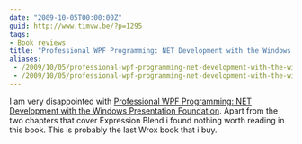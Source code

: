 ```yaml
---
date: "2009-10-05T00:00:00Z"
guid: http://www.timvw.be/?p=1295
tags:
- Book reviews
title: "Professional WPF Programming: NET Development with the Windows Presentation Foundation"
aliases:
 - /2009/10/05/professional-wpf-programming-net-development-with-the-windows-presentation-foundation/
 - /2009/10/05/professional-wpf-programming-net-development-with-the-windows-presentation-foundation.html
---
```

I am very disappointed with [Professional WPF Programming: NET Development with the Windows Presentation Foundation](http://www.amazon.co.uk/Professional-WPF-Programming-Development-Presentation/dp/0470041803). Apart from the two chapters that cover Expression Blend i found nothing worth reading in this book. This is probably the last Wrox book that i buy.
